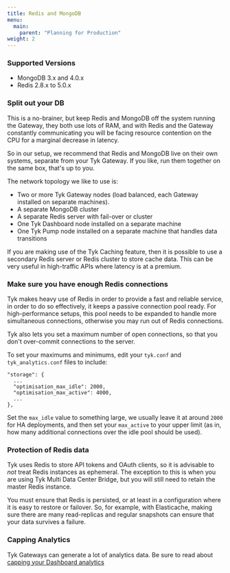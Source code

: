 ```yaml
---
title: Redis and MongoDB
menu:
  main:
    parent: "Planning for Production"
weight: 2 
---
```


### Supported Versions

- MongoDB 3.x and 4.0.x
- Redis 2.8.x to 5.0.x

### Split out your DB

This is a no-brainer, but keep Redis and MongoDB off the system running the Gateway, they both use lots of RAM, and with Redis and the Gateway constantly communicating you will be facing resource contention on the CPU for a marginal decrease in latency.

So in our setup, we recommend that Redis and MongoDB live on their own systems, separate from your Tyk Gateway. If you like, run them together on the same box, that's up to you.

The network topology we like to use is:

*   Two or more Tyk Gateway nodes (load balanced, each Gateway installed on separate machines).
*   A separate MongoDB cluster
*   A separate Redis server with fail-over or cluster
*   One Tyk Dashboard node installed on a separate machine
*   One Tyk Pump node installed on a separate machine that handles data transitions

If you are making use of the Tyk Caching feature, then it is possible to use a secondary Redis server or Redis cluster to store cache data. This can be very useful in high-traffic APIs where latency is at a premium.


### Make sure you have enough Redis connections

Tyk makes heavy use of Redis in order to provide a fast and reliable service, in order to do so effectively, it keeps a passive connection pool ready. For high-performance setups, this pool needs to be expanded to handle more simultaneous connections, otherwise you may run out of Redis connections.

Tyk also lets you set a maximum number of open connections, so that you don't over-commit connections to the server.

To set your maximums and minimums, edit your `tyk.conf` and `tyk_analytics.conf` files to include:

```{.copyWrapper}
"storage": {
  ...
  "optimisation_max_idle": 2000,
  "optimisation_max_active": 4000,
  ...
},
```
    

Set the `max_idle` value to something large, we usually leave it at around `2000` for HA deployments, and then set your `max_active` to your upper limit (as in, how many additional connections over the idle pool should be used).

### Protection of Redis data

Tyk uses Redis to store API tokens and OAuth clients, so it is advisable to *not* treat Redis instances as ephemeral. The exception to this is when you are using Tyk Multi Data Center Bridge, but you will still need to retain the master Redis instance.

You must ensure that Redis is persisted, or at least in a configuration where it is easy to restore or failover. So, for example, with Elasticache, making sure there are many read-replicas and regular snapshots can ensure that your data survives a failure.

### Capping Analytics
Tyk Gateways can generate a lot of analytics data. Be sure to read about [capping your Dashboard analytics](/analytics-and-reporting/capping-analytics-data-storage/)
